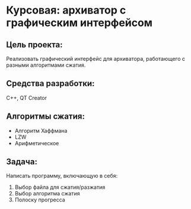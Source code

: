 # Курсовая: архиватор с графическим интерфейсом

                       
## Цель проекта:   
Реализовать графический интерфейс для архиватора, работающего с разными алгоритмами сжатия.  

## Средства разработки:
C++, QT Creator

## Алгоритмы сжатия: 
- Алгоритм Хаффмана
- LZW
- Арифметическое

## Задача:
Написать программу, включающую в себя:
1. Выбор файла для сжатия/разжатия
2. Выбор алгоритма сжатия
3. Полоску прогресса
